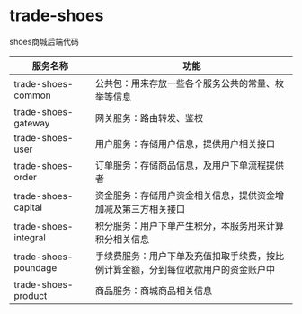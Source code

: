 # trade-shoes
shoes商城后端代码

| 服务名称 | 功能 |
|------|------------|
| trade-shoes-common  | 公共包：用来存放一些各个服务公共的常量、枚举等信息          |
| trade-shoes-gateway  | 网关服务：路由转发、鉴权        |
| trade-shoes-user  | 用户服务：存储用户信息，提供用户相关接口       |
| trade-shoes-order  | 订单服务：存储商品信息，及用户下单流程提供者       |
| trade-shoes-capital  | 资金服务：存储用户资金相关信息，提供资金增加减及第三方相关接口       |
| trade-shoes-integral  | 积分服务：用户下单产生积分，本服务用来计算积分相关信息       |
| trade-shoes-poundage  | 手续费服务：用户下单及充值扣取手续费，按比例计算金额，分到每位收款用户的资金账户中       |
| trade-shoes-product  | 商品服务：商城商品相关信息      |